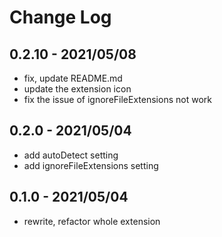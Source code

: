# Change Log

## 0.2.10 - 2021/05/08

- fix, update README.md
- update the extension icon
- fix the issue of ignoreFileExtensions not work

## 0.2.0 - 2021/05/04

- add autoDetect setting
- add ignoreFileExtensions setting

## 0.1.0 - 2021/05/04

- rewrite, refactor whole extension

